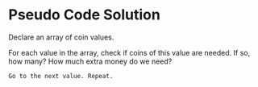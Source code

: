 # Pseudo Code Solution
Declare an array of coin values.

For each value in the array, check if coins of this value are needed. 
    If so, how many?
    How much extra money do we need?

    Go to the next value. Repeat.